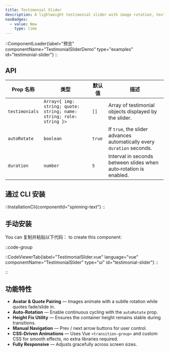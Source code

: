 ```yaml
---
title: Testimonial Slider
description: A lightweight testimonial slider with image rotation, text transitions, and optional auto‑rotation.
navBadges:
  - value: New
    type: lime
---
```


::ComponentLoader{label="预览" componentName="TestimonialSliderDemo" type="examples" id="testimonial-slider"}
::

## API

| Prop 名称      | 类型                                                                | 默认值 | 描述                                                                   |
| -------------- | ------------------------------------------------------------------- | ------ | ---------------------------------------------------------------------- |
| `testimonials` | `Array<{ img: string; quote: string; name: string; role: string }>` | `[]`   | Array of testimonial objects displayed by the slider.                  |
| `autoRotate`   | `boolean`                                                           | `true` | If `true`, the slider advances automatically every `duration` seconds. |
| `duration`     | `number`                                                            | `5`    | Interval in seconds between slides when auto‑rotation is enabled.      |

## 通过 CLI 安装

::InstallationCli{componentId="spinning-text"}
::

## 手动安装

You can 复制并粘贴以下代码： to create this component:

::code-group

::CodeViewerTab{label="TestimonialSlider.vue" language="vue" componentName="TestimonialSlider" type="ui" id="testimonial-slider"}
::

::

## 功能特性

- **Avatar & Quote Pairing** — Images animate with a subtle rotation while quotes fade/slide in.
- **Auto‑Rotation** — Enable continuous cycling with the `autoRotate` prop.
- **Height Fix Utility** — Ensures the container height remains stable during transitions.
- **Manual Navigation** — Prev / next arrow buttons for user control.
- **CSS‑Driven Animations** — Uses Vue `<transition-group>` and custom CSS for smooth effects, no extra libraries required.
- **Fully Responsive** — Adjusts gracefully across screen sizes.
